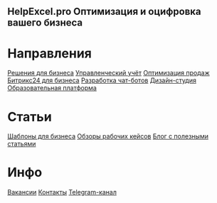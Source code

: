 ## HelpExcel.pro Оптимизация и оцифровка вашего бизнеса

# Направления
[Решения для бизнеса](https://www.helpexcel.pro/industry_solutions)
[Управленческий учёт](https://www.helpexcel.pro/uchet)
[Оптимизация продаж](https://www.helpexcel.pro/amocrm)
[Битрикс24 для бизнеса](https://www.helpexcel.pro/bitrix24)
[Разработка чат-ботов](http://helpexcel.pro/bots)
[Дизайн-студия](https://www.helpexcel.pro/design_studio)
[Образовательная платформа](https://www.helpexcel.pro/smartsheets)

# Статьи
[Шаблоны для бизнеса](https://www.helpexcel.pro/templates)
[Обзоры рабочих кейсов](https://www.helpexcel.pro/cases)
[Блог с полезными статьями](https://www.helpexcel.pro/blog)

# Инфо
[Вакансии](https://www.helpexcel.pro/vacancy)
[Контакты](http://helpexcel.pro/contacts)
[Telegram-канал](https://t.me/business_analitics)

<!--

**Here are some ideas to get you started:**

🙋‍♀️ A short introduction - what is your organization all about?
🌈 Contribution guidelines - how can the community get involved?
👩‍💻 Useful resources - where can the community find your docs? Is there anything else the community should know?
🍿 Fun facts - what does your team eat for breakfast?
🧙 Remember, you can do mighty things with the power of [Markdown](https://docs.github.com/github/writing-on-github/getting-started-with-writing-and-formatting-on-github/basic-writing-and-formatting-syntax)
-->
